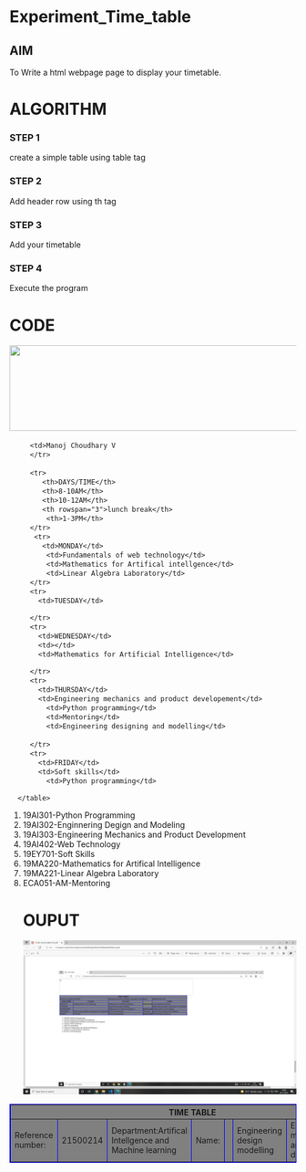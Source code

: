 # Experiment_Time_table
## AIM
To Write a html webpage page to display your timetable.

# ALGORITHM
### STEP 1
create a simple table using table tag
### STEP 2
Add header row using th tag
### STEP 3
Add your timetable
### STEP 4
Execute the program

# CODE
<html>
<img src="logo.png"width="1250"height="150">

   <head>
      <title>TIME TABLE</title>
   </head>
	
   <body>
      <table border = "1" cellspacing="1" bordercolor="blue" bgcolor="grey">
         <tr>
            <th colspan="8">TIME TABLE</th>
         </tr>
         <tr>
          <td>Reference number:</td>
          <td>21500214</td>
          <td>Department:Artifical Intellgence and Machine learning</td>
          <td>Name:</td>
          
         <td>Manoj Choudhary V
         </tr>
         
         <tr>
            <th>DAYS/TIME</th>
            <th>8-10AM</th>
            <th>10-12AM</th>
            <th rowspan="3">lunch break</th>
             <th>1-3PM</th>
         </tr>
          <tr>
            <td>MONDAY</td>
             <td>Fundamentals of web technology</td>
             <td>Mathematics for Artifical intellgence</td>
             <td>Linear Algebra Laboratory</td>
         </tr>
         <tr>
           <td>TUESDAY</td>
<td></td>
           <td>Engineering design modelling</td>
             <td>Engineering mechanics and product development</td>
           
         </tr>
         <tr>
           <td>WEDNESDAY</td>
           <td></td>
           <td>Mathematics for Artificial Intelligence</td>
<th>lunch break</th>
             <td>Fundamentals of web technlogy</td>
             
         </tr>
         <tr>
           <td>THURSDAY</td>
           <td>Engineering mechanics and product developement</td>
             <td>Python programming</td>
             <td>Mentoring</td>
             <td>Engineering designing and modelling</td>
             
         </tr>
         <tr>
           <td>FRIDAY</td>
           <td>Soft skills</td>
             <td>Python programming</td>
<th>lunch break</th>
             <td>Web technology laboratory</td>
             <td></td>
         </tr>
    
      </table>
<ol type="1.">
<li>19AI301-Python Programming</li>
<li>19AI302-Enginnering Degign and Modeling</li>
<li>19AI303-Engineering Mechanics and Product Development</li>
<li>19AI402-Web Technology</li>
<li>19EY701-Soft Skills</li>
<li>19MA220-Mathematics for Artifical Intelligence</li>
<li>19MA221-Linear Algebra Laboratory</li>
<li>ECA051-AM-Mentoring</li>

      
   </body>
</html>

# OUPUT
![git log](mohanraj1.png)
